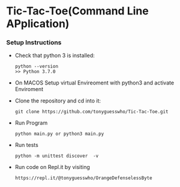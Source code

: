# Tic-Tac-Toe(Command Line APplication)

### Setup Instructions

- Check that python 3 is installed:

  ```
  python --version
  >> Python 3.7.0
  ```

- On MACOS Setup virtual Envireoment with python3 and activate Enviroment

* Clone the repository and cd into it:

  ```
  git clone https://github.com/tonyguesswho/Tic-Tac-Toe.git
  ```

* Run Program

  ```
  python main.py or python3 main.py
  ```

* Run tests

  ```
  python -m unittest discover  -v
  ```

* Run code on Repl.it by visiting
  ```
  https://repl.it/@tonyguesswho/OrangeDefenselessByte
  ```

